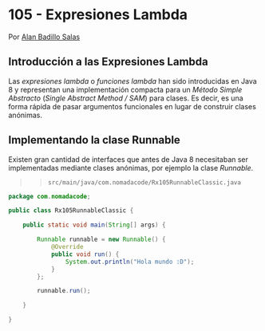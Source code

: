 # 105 - Expresiones Lambda

Por [Alan Badillo Salas](https://www.nomadacode.com)

## Introducción a las Expresiones Lambda

Las *expresiones lambda* o *funciones lambda* han sido introducidas en Java 8 y representan una implementación compacta para un *Método Simple Abstracto* (*Single Abstract Method / SAM*) para clases. Es decir, es una forma rápida de pasar argumentos funcionales en lugar de construir clases anónimas.

## Implementando la clase Runnable

Existen gran cantidad de interfaces que antes de Java 8 necesitaban ser implementadas mediante clases anónimas, por ejemplo la clase *Runnable*.

> > `src/main/java/com.nomadacode/Rx105RunnableClassic.java`

```java
package com.nomadacode;

public class Rx105RunnableClassic {

    public static void main(String[] args) {

        Runnable runnable = new Runnable() {
            @Override
            public void run() {
                System.out.println("Hola mundo :D");
            }
        };

        runnable.run();

    }

}
```